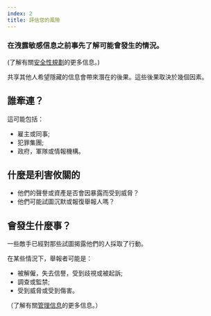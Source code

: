 ```yaml
---
index: 2
title: 評估您的風險
---
```

### 在洩露敏感信息之前事先了解可能會發生的情況。

(了解有關[安全性規劃](umbrella://assess-your-risk/security-planning/beginner)的更多信息。)

共享其他人希望隱藏的信息會帶來潛在的後果。這些後果取決於幾個因素。

## 誰牽連？

這可能包括：

* 雇主或同事;
* 犯罪集團;
* 政府，軍隊或情報機構。

## 什麼是利害攸關的

* 他們的聲譽或資產是否會因暴露而受到威脅？
* 他們可能試圖沉默或報復舉報人嗎？

## 會發生什麼事？

一些敵手已經對那些試圖揭露他們的人採取了行動。

在某些情況下，舉報者可能是：

* 被解僱，失去信譽，受到歧視或被起訴;
* 調查或監禁;
* 受到威脅或受到傷害。

（了解有關[管理信息](umbrella://information/managing-information/beginner)的更多信息。）